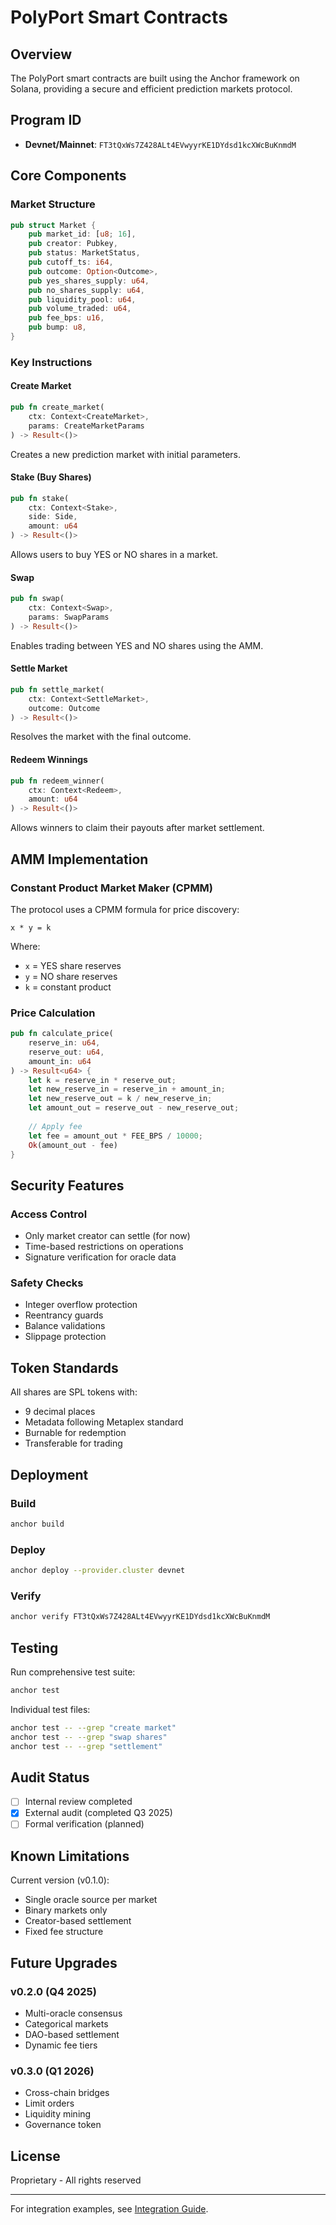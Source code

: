 # PolyPort Smart Contracts

## Overview

The PolyPort smart contracts are built using the Anchor framework on Solana, providing a secure and efficient prediction markets protocol.

## Program ID
- **Devnet/Mainnet**: `FT3tQxWs7Z428ALt4EVwyyrKE1DYdsd1kcXWcBuKnmdM`

## Core Components

### Market Structure
```rust
pub struct Market {
    pub market_id: [u8; 16],
    pub creator: Pubkey,
    pub status: MarketStatus,
    pub cutoff_ts: i64,
    pub outcome: Option<Outcome>,
    pub yes_shares_supply: u64,
    pub no_shares_supply: u64,
    pub liquidity_pool: u64,
    pub volume_traded: u64,
    pub fee_bps: u16,
    pub bump: u8,
}
```

### Key Instructions

#### Create Market
```rust
pub fn create_market(
    ctx: Context<CreateMarket>,
    params: CreateMarketParams
) -> Result<()>
```
Creates a new prediction market with initial parameters.

#### Stake (Buy Shares)
```rust
pub fn stake(
    ctx: Context<Stake>,
    side: Side,
    amount: u64
) -> Result<()>
```
Allows users to buy YES or NO shares in a market.

#### Swap
```rust
pub fn swap(
    ctx: Context<Swap>,
    params: SwapParams
) -> Result<()>
```
Enables trading between YES and NO shares using the AMM.

#### Settle Market
```rust
pub fn settle_market(
    ctx: Context<SettleMarket>,
    outcome: Outcome
) -> Result<()>
```
Resolves the market with the final outcome.

#### Redeem Winnings
```rust
pub fn redeem_winner(
    ctx: Context<Redeem>,
    amount: u64
) -> Result<()>
```
Allows winners to claim their payouts after market settlement.

## AMM Implementation

### Constant Product Market Maker (CPMM)

The protocol uses a CPMM formula for price discovery:

```
x * y = k
```

Where:
- `x` = YES share reserves
- `y` = NO share reserves
- `k` = constant product

### Price Calculation

```rust
pub fn calculate_price(
    reserve_in: u64,
    reserve_out: u64,
    amount_in: u64
) -> Result<u64> {
    let k = reserve_in * reserve_out;
    let new_reserve_in = reserve_in + amount_in;
    let new_reserve_out = k / new_reserve_in;
    let amount_out = reserve_out - new_reserve_out;
    
    // Apply fee
    let fee = amount_out * FEE_BPS / 10000;
    Ok(amount_out - fee)
}
```

## Security Features

### Access Control
- Only market creator can settle (for now)
- Time-based restrictions on operations
- Signature verification for oracle data

### Safety Checks
- Integer overflow protection
- Reentrancy guards
- Balance validations
- Slippage protection

## Token Standards

All shares are SPL tokens with:
- 9 decimal places
- Metadata following Metaplex standard
- Burnable for redemption
- Transferable for trading

## Deployment

### Build
```bash
anchor build
```

### Deploy
```bash
anchor deploy --provider.cluster devnet
```

### Verify
```bash
anchor verify FT3tQxWs7Z428ALt4EVwyyrKE1DYdsd1kcXWcBuKnmdM
```

## Testing

Run comprehensive test suite:
```bash
anchor test
```

Individual test files:
```bash
anchor test -- --grep "create market"
anchor test -- --grep "swap shares"
anchor test -- --grep "settlement"
```

## Audit Status

- [ ] Internal review completed
- [x] External audit (completed Q3 2025)
- [ ] Formal verification (planned)

## Known Limitations

Current version (v0.1.0):
- Single oracle source per market
- Binary markets only
- Creator-based settlement
- Fixed fee structure

## Future Upgrades

### v0.2.0 (Q4 2025)
- Multi-oracle consensus
- Categorical markets
- DAO-based settlement
- Dynamic fee tiers

### v0.3.0 (Q1 2026)
- Cross-chain bridges
- Limit orders
- Liquidity mining
- Governance token

## License

Proprietary - All rights reserved

---

For integration examples, see [Integration Guide](../docs/integration.md).
